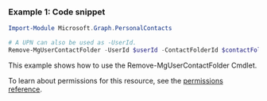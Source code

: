 ### Example 1: Code snippet

```powershell
Import-Module Microsoft.Graph.PersonalContacts

# A UPN can also be used as -UserId.
Remove-MgUserContactFolder -UserId $userId -ContactFolderId $contactFolderId
```
This example shows how to use the Remove-MgUserContactFolder Cmdlet.

To learn about permissions for this resource, see the [permissions reference](/graph/permissions-reference).


